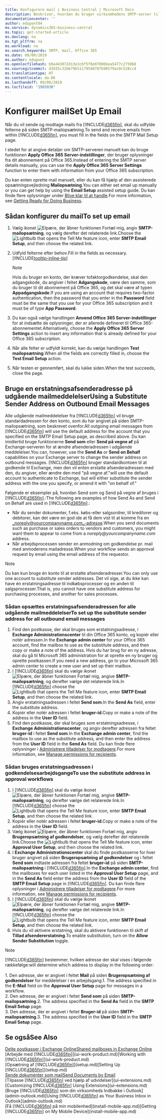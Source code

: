 ```yaml
---
title: Konfigurere mail i Business Central | Microsoft Docs
description: Beskriver, hvordan du bruger virksomhedens SMTP-server til at sende og modtage mails i Business Central eller alternativt kan bruge de mailserverindstillinger, der blev oprettet med Office 365-abonnementet.
documentationcenter: ''
author: edupont04
ms.service: dynamics365-business-central
ms.topic: get-started-article
ms.devlang: na
ms.tgt_pltfrm: na
ms.workload: na
ms.search.keywords: SMTP, mail, Office 365
ms.date: 09/09/2019
ms.author: edupont
ms.openlocfilehash: b9a443072d13e3cbf5f8e07006bea5477c275968
ms.sourcegitcommit: d3035c32bb79b51179540787b98579ac0c528cc4
ms.translationtype: HT
ms.contentlocale: da-DK
ms.lasthandoff: 09/06/2019
ms.locfileid: "1985930"
---
```

# <a name="set-up-email"></a><span data-ttu-id="884ab-103">Konfigurer mail</span><span class="sxs-lookup"><span data-stu-id="884ab-103">Set Up Email</span></span>
<span data-ttu-id="884ab-104">Når du vil sende og modtage mails fra [!INCLUDE[d365fin](includes/d365fin_md.md)], skal du udfylde felterne på siden SMTP-mailopsætning.</span><span class="sxs-lookup"><span data-stu-id="884ab-104">To send and receive emails from within [!INCLUDE[d365fin](includes/d365fin_md.md)], you must fill in the fields on the SMTP Mail Setup page.</span></span>

<span data-ttu-id="884ab-105">I stedet for at angive detaljer om SMTP-serveren manuelt kan du bruge funktionen **Apply Office 365 Server-indstillinger**, der bruger oplysninger fra dit abonnement på Office 365.</span><span class="sxs-lookup"><span data-stu-id="884ab-105">Instead of entering the SMTP server details manually, you can use the **Apply Office 365 Server Settings** function to enter them with information from your Office 365 subscription.</span></span>

<span data-ttu-id="884ab-106">Du kan enten oprette mail manuelt, eller du kan få hjælp af den assisterede opsætningsvejledning **Mailopsætning**.</span><span class="sxs-lookup"><span data-stu-id="884ab-106">You can either set email up manually or you can get help by using the **Email Setup** assisted setup guide.</span></span> <span data-ttu-id="884ab-107">Du kan finde flere oplysninger under [Blive klar til at handle](ui-get-ready-business.md).</span><span class="sxs-lookup"><span data-stu-id="884ab-107">For more information, see [Getting Ready for Doing Business](ui-get-ready-business.md).</span></span>  

## <a name="to-set-up-email"></a><span data-ttu-id="884ab-108">Sådan konfigurer du mail</span><span class="sxs-lookup"><span data-stu-id="884ab-108">To set up email</span></span>
1. <span data-ttu-id="884ab-109">Vælg ikonet ![Elpære, der åbner funktionen Fortæl mig](media/ui-search/search_small.png "Fortæl mig, hvad du vil foretage dig"), angiv **SMTP-mailopsætning**, og vælg derefter det relaterede link.</span><span class="sxs-lookup"><span data-stu-id="884ab-109">Choose the ![Lightbulb that opens the Tell Me feature](media/ui-search/search_small.png "Tell me what you want to do") icon, enter **SMTP Email Setup**, and then choose the related link.</span></span>
2. <span data-ttu-id="884ab-110">Udfyld felterne efter behov.</span><span class="sxs-lookup"><span data-stu-id="884ab-110">Fill in the fields as necessary.</span></span> [!INCLUDE[tooltip-inline-tip](includes/tooltip-inline-tip_md.md)]

    > [!NOTE]
    > <span data-ttu-id="884ab-111">Hvis du bruger en konto, der kræver tofaktorgodkendelse, skal den adgangskode, du angiver i feltet **Adgangskode**, være den samme, som du bruger til dit abonnement på Office 365, og det skal være af typen **Appadgangskode**.</span><span class="sxs-lookup"><span data-stu-id="884ab-111">If you are using an account that requires two-factor authentication, then the password that you enter in the **Password** field must be the same that you use for your Office 365 subscription and it must be of type **App Password**.</span></span>
3. <span data-ttu-id="884ab-112">Du kan også vælge handlingen **Anvend Office 365 Server-indstillinger** for at indsætte de oplysninger, der er allerede defineret til Office 365-abonnementet.</span><span class="sxs-lookup"><span data-stu-id="884ab-112">Alternatively, choose the **Apply Office 365 Server Settings** action to insert any information that is already defined for your Office 365 subscription.</span></span>
4. <span data-ttu-id="884ab-113">Når alle felter er udfyldt korrekt, kan du vælge handlingen **Test mailopsætning**.</span><span class="sxs-lookup"><span data-stu-id="884ab-113">When all the fields are correctly filled in, choose the **Test Email Setup** action.</span></span>
5. <span data-ttu-id="884ab-114">Når testen er gennemført, skal du lukke siden.</span><span class="sxs-lookup"><span data-stu-id="884ab-114">When the test succeeds, close the page.</span></span>

## <a name="using-a-substitute-sender-address-on-outbound-email-messages"></a><span data-ttu-id="884ab-115">Bruge en erstatningsafsenderadresse på udgående mailmeddelelser</span><span class="sxs-lookup"><span data-stu-id="884ab-115">Using a Substitute Sender Address on Outbound Email Messages</span></span>
<span data-ttu-id="884ab-116">Alle udgående mailmeddelelser fra [!INCLUDE[d365fin](includes/d365fin_md.md)] vil bruge standardadressen for den konto, som du har angivet på siden SMTP-mailopsætning, som beskrevet ovenfor.</span><span class="sxs-lookup"><span data-stu-id="884ab-116">All outgoing email messages from [!INCLUDE[d365fin](includes/d365fin_md.md)] will use the default address for the account that you specified on the SMTP Email Setup page, as described above.</span></span> <span data-ttu-id="884ab-117">Du kan imidlertid bruge funktionerne **Send som** eller **Send på vegne af** på Exchange-serveren for at ændre afsenderadressen i udgående meddelelser.</span><span class="sxs-lookup"><span data-stu-id="884ab-117">You can, however, use the **Send As** or **Send on Behalf** capabilities on your Exchange server to change the sender address on outbound messages.</span></span> [!INCLUDE[d365fin](includes/d365fin_md.md)] <span data-ttu-id="884ab-118">bruger standardkontoen til at godkende til Exchange, men den vil enten erstatte afsenderadressen med den, du angiver, eller ændre den med "på vegne af."</span><span class="sxs-lookup"><span data-stu-id="884ab-118">will use the default account to authenticate to Exchange, but will either substitute the sender address with the one you specify, or amend it with "on behalf of."</span></span>

<span data-ttu-id="884ab-119">Følgende er eksempler på, hvordan Send som og Send på vegne af bruges i [!INCLUDE[d365fin](includes/d365fin_md.md)].:</span><span class="sxs-lookup"><span data-stu-id="884ab-119">The following are examples of how Send As and Send on Behalf are used in [!INCLUDE[d365fin](includes/d365fin_md.md)].:</span></span>

 * <span data-ttu-id="884ab-120">Når du sender dokumenter, f.eks. købs-eller salgsordrer, til kreditorer og debitorer, kan det være en god ide at få dem vist til at komme fra en _noreply@yourcompanyname.com_-adresse.</span><span class="sxs-lookup"><span data-stu-id="884ab-120">When you send documents such as purchase or sales orders to vendors and customers, you might want them to appear to come from a _noreply@yourcompanyname.com_ address.</span></span>
 * <span data-ttu-id="884ab-121">Når arbejdsprocessen sender en anmodning om godkendelse pr. mail med anmoderens mailadresse.</span><span class="sxs-lookup"><span data-stu-id="884ab-121">When your workflow sends an approval request by email using the email address of the requestor.</span></span>

> [!Note]
> <span data-ttu-id="884ab-122">Du kan kun bruge én konto til at erstatte afsenderadresser.</span><span class="sxs-lookup"><span data-stu-id="884ab-122">You can only use one account to substitute sender addresses.</span></span> <span data-ttu-id="884ab-123">Det vil sige, at du ikke kan have én erstatningsadresse til indkøbsprocesser og en anden til salgsprocesser.</span><span class="sxs-lookup"><span data-stu-id="884ab-123">That is, you cannot have one substitute address for purchasing processes, and another for sales processes.</span></span>

### <a name="to-set-up-the-substitute-sender-address-for-all-outbound-email-messages"></a><span data-ttu-id="884ab-124">Sådan opsættes erstatningsafsenderadressen for alle udgående mailmeddelelser</span><span class="sxs-lookup"><span data-stu-id="884ab-124">To set up the substitute sender address for all outbound email messages</span></span>
1. <span data-ttu-id="884ab-125">Find den postkasse, der skal bruges som erstatningsadresse, i **Exchange Administrationscenter** til din Office 365 konto, og kopiér eller notér adressen.</span><span class="sxs-lookup"><span data-stu-id="884ab-125">In the **Exchange admin center** for your Office 365 account, find the mailbox to use as the substitute address, and then copy or make a note of the address.</span></span> <span data-ttu-id="884ab-126">Hvis du har brug for en ny adresse, skal du gå til Microsoft 365 administration for at oprette en ny bruger og oprette postkassen.</span><span class="sxs-lookup"><span data-stu-id="884ab-126">If you need a new address, go to your Microsoft 365 admin center to create a new user and set up their mailbox.</span></span>
2. <span data-ttu-id="884ab-127">I [!INCLUDE[d365fin](includes/d365fin_md.md)] skal du vælge ikonet ![Elpære, der åbner funktionen Fortæl mig](media/ui-search/search_small.png "Fortæl mig, hvad du vil foretage dig"), angive **SMTP-mailopsætning**, og derefter vælge det relaterede link.</span><span class="sxs-lookup"><span data-stu-id="884ab-127">In [!INCLUDE[d365fin](includes/d365fin_md.md)] choose the ![Lightbulb that opens the Tell Me feature](media/ui-search/search_small.png "Tell me what you want to do") icon, enter **SMTP Email Setup**, and then choose the related link.</span></span>
3. <span data-ttu-id="884ab-128">Angiv erstatningsadressen i feltet **Send som**.</span><span class="sxs-lookup"><span data-stu-id="884ab-128">In the **Send As** field, enter the substitute address.</span></span>
4. <span data-ttu-id="884ab-129">Kopiér eller notér adressen i feltet **bruger-id**.</span><span class="sxs-lookup"><span data-stu-id="884ab-129">Copy or make a note of the address in the **User ID** field.</span></span>
5. <span data-ttu-id="884ab-130">Find den postkasse, der skal bruges som erstatningsadresse, i **Exchange Administrationscenter**, og angiv derefter adressen fra feltet **bruger-id** i feltet **Send som**.</span><span class="sxs-lookup"><span data-stu-id="884ab-130">In the **Exchange admin center**, find the mailbox to use as the substitute address, and then enter the address from the **User ID** field in the **Send As** field.</span></span> <span data-ttu-id="884ab-131">Du kan finde flere oplysninger i [Administrere tilladelser for modtagere](https://docs.microsoft.com/en-us/Exchange/recipients/mailbox-permissions?view=exchserver-2019#use-the-eac-to-assign-permissions-to-individual-mailboxes).</span><span class="sxs-lookup"><span data-stu-id="884ab-131">For more information, see [Manage permissions for recipients](https://docs.microsoft.com/en-us/Exchange/recipients/mailbox-permissions?view=exchserver-2019#use-the-eac-to-assign-permissions-to-individual-mailboxes).</span></span>

### <a name="to-use-the-substitute-address-in-approval-workflows"></a><span data-ttu-id="884ab-132">Sådan bruges erstatningsadressen i godkendelsesarbejdsgange</span><span class="sxs-lookup"><span data-stu-id="884ab-132">To use the substitute address in approval workflows</span></span>
1. <span data-ttu-id="884ab-133">I [!INCLUDE[d365fin](includes/d365fin_md.md)] skal du vælge ikonet ![Elpære, der åbner funktionen Fortæl mig](media/ui-search/search_small.png "Fortæl mig, hvad du vil foretage dig"), angive **SMTP-mailopsætning**, og derefter vælge det relaterede link.</span><span class="sxs-lookup"><span data-stu-id="884ab-133">In [!INCLUDE[d365fin](includes/d365fin_md.md)] choose the ![Lightbulb that opens the Tell Me feature](media/ui-search/search_small.png "Tell me what you want to do") icon, enter **SMTP Email Setup**, and then choose the related link.</span></span>
2. <span data-ttu-id="884ab-134">Kopiér eller notér adressen i feltet **bruger-id**.</span><span class="sxs-lookup"><span data-stu-id="884ab-134">Copy or make a note of the address in the **User ID** field.</span></span>
3. <span data-ttu-id="884ab-135">Vælg ikonet ![Elpære, der åbner funktionen Fortæl mig](media/ui-search/search_small.png "Fortæl mig, hvad du vil foretage dig"), angiv **Brugeropsætning af godkendelser**, og vælg derefter det relaterede link.</span><span class="sxs-lookup"><span data-stu-id="884ab-135">Choose the ![Lightbulb that opens the Tell Me feature](media/ui-search/search_small.png "Tell me what you want to do") icon, enter **Approval User Setup**, and then choose the related link.</span></span>
4. <span data-ttu-id="884ab-136">I **Exchange Administrationscenter** skal du finde postkasserne for hver bruger angivet på siden **Brugeropsætning af godkendelser** og i feltet **Send som** indtaste adressen fra feltet **bruger-id** på siden **SMTP-mailopsætning** i [!INCLUDE[d365fin](includes/d365fin_md.md)].</span><span class="sxs-lookup"><span data-stu-id="884ab-136">In the **Exchange admin center**, find the mailboxes for each user listed in the **Approval User Setup** page, and in the **Send As** field enter the address from the **User ID** field of the **SMTP Email Setup** page in [!INCLUDE[d365fin](includes/d365fin_md.md)].</span></span> <span data-ttu-id="884ab-137">Du kan finde flere oplysninger i [Administrere tilladelser for modtagere](https://docs.microsoft.com/en-us/Exchange/recipients/mailbox-permissions?view=exchserver-2019).</span><span class="sxs-lookup"><span data-stu-id="884ab-137">For more information, see [Manage permissions for recipients](https://docs.microsoft.com/en-us/Exchange/recipients/mailbox-permissions?view=exchserver-2019).</span></span>
5. <span data-ttu-id="884ab-138">I [!INCLUDE[d365fin](includes/d365fin_md.md)] skal du vælge ikonet ![Elpære, der åbner funktionen Fortæl mig](media/ui-search/search_small.png "Fortæl mig, hvad du vil foretage dig"), angive **SMTP-mailopsætning**, og derefter vælge det relaterede link.</span><span class="sxs-lookup"><span data-stu-id="884ab-138">In [!INCLUDE[d365fin](includes/d365fin_md.md)] choose the ![Lightbulb that opens the Tell Me feature](media/ui-search/search_small.png "Tell me what you want to do") icon, enter **SMTP Email Setup**, and then choose the related link.</span></span>
6. <span data-ttu-id="884ab-139">Hvis du vil aktivere erstatning, skal du aktivere funktionen til skift af **Tillad afsendererstatning**.</span><span class="sxs-lookup"><span data-stu-id="884ab-139">To enable substitution, turn on the **Allow Sender Substitution** toggle.</span></span>

> [!Note]
> [!INCLUDE[d365fin](includes/d365fin_md.md)] <span data-ttu-id="884ab-140">bestemmer, hvilken adresse der skal vises i følgende rækkefølge:</span><span class="sxs-lookup"><span data-stu-id="884ab-140">will determine which address to display in the following order:</span></span> <br><br> <span data-ttu-id="884ab-141">1. Den adresse, der er angivet i feltet **Mail** på siden **Brugeropsætning af godkendelser** for meddelelser i en arbejdsgang.</span><span class="sxs-lookup"><span data-stu-id="884ab-141">1. The address specified in the **E-Mail** field on the **Approval User Setup** page for messages in a workflow.</span></span> <br> <span data-ttu-id="884ab-142">2. Den adresse, der er angivet i feltet **Send som** på siden **SMTP-mailopsætning**.</span><span class="sxs-lookup"><span data-stu-id="884ab-142">2. The address specified in the **Send As** field in the **SMTP Email Setup** page.</span></span> <br> <span data-ttu-id="884ab-143">3. Den adresse, der er angivet i feltet **Bruger-id** på siden **SMTP-mailopsætning**.</span><span class="sxs-lookup"><span data-stu-id="884ab-143">3. The address specified in the **User ID** field in the **SMTP Email Setup** page.</span></span>


## <a name="see-also"></a><span data-ttu-id="884ab-144">Se også</span><span class="sxs-lookup"><span data-stu-id="884ab-144">See Also</span></span>  
[<span data-ttu-id="884ab-145">Delte postkasser i Exchange Online</span><span class="sxs-lookup"><span data-stu-id="884ab-145">Shared mailboxes in Exchange Online</span></span>](https://docs.microsoft.com/en-us/exchange/collaboration-exo/shared-mailboxes)  
<span data-ttu-id="884ab-146">[Arbejde med [!INCLUDE[d365fin](includes/d365fin_md.md)]](ui-work-product.md)</span><span class="sxs-lookup"><span data-stu-id="884ab-146">[Working with [!INCLUDE[d365fin](includes/d365fin_md.md)]](ui-work-product.md)</span></span>  
<span data-ttu-id="884ab-147">[Opsætning af [!INCLUDE[d365fin](includes/d365fin_md.md)]](setup.md)</span><span class="sxs-lookup"><span data-stu-id="884ab-147">[Setting Up [!INCLUDE[d365fin](includes/d365fin_md.md)]](setup.md)</span></span>  
[<span data-ttu-id="884ab-148">Sende dokumenter som mail</span><span class="sxs-lookup"><span data-stu-id="884ab-148">Send Documents by Email</span></span>](ui-how-send-documents-email.md)  
<span data-ttu-id="884ab-149">[Tilpasse [!INCLUDE[d365fin](includes/d365fin_md.md)] ved hjælp af udvidelser](ui-extensions.md)</span><span class="sxs-lookup"><span data-stu-id="884ab-149">[Customizing [!INCLUDE[d365fin](includes/d365fin_md.md)] Using Extensions](ui-extensions.md)</span></span>  
<span data-ttu-id="884ab-150">[Bruge [!INCLUDE[d365fin](includes/d365fin_md.md)] som din virksomheds Indbakke i Outlook](admin-outlook.md)</span><span class="sxs-lookup"><span data-stu-id="884ab-150">[Using [!INCLUDE[d365fin](includes/d365fin_md.md)] as Your Business Inbox in Outlook](admin-outlook.md)</span></span>  
<span data-ttu-id="884ab-151">[Få [!INCLUDE[d365fin](includes/d365fin_md.md)] på min mobilenhed](install-mobile-app.md)</span><span class="sxs-lookup"><span data-stu-id="884ab-151">[Getting [!INCLUDE[d365fin](includes/d365fin_md.md)] on My Mobile Device](install-mobile-app.md)</span></span>
